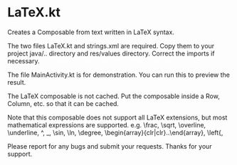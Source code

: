 # LaTeX.kt
Creates a Composable from text written in LaTeX syntax.

The two files LaTeX.kt and strings.xml are required.
Copy them to your project java/.. directory and res/values directory.
Correct the imports if necessary.

The file MainActivity.kt is for demonstration. You can run this to preview the result.

The LaTeX composable is not cached. Put the composable inside a Row, Column, etc. so that it can be cached.

Note that this composable does not support all LaTeX extensions, but most mathematical expressions are supported.
e.g. \frac, \sqrt, \overline, \underline, ^, _, \sin, \ln, \degree, \begin{array}{clr|clr}..\end{array}, \left{,

Please report for any bugs and submit your requests. Thanks for your support.
